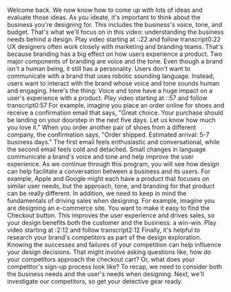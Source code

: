 Welcome back. We now know how to come up with lots of ideas and evaluate those ideas. As you ideate, it's important to think about the business you're designing for. This includes the business's voice, tone, and budget. That's what we'll focus on in this video: understanding the business needs behind a design.
Play video starting at ::22 and follow transcript0:22
UX designers often work closely with marketing and branding teams. That's because branding has a big effect on how users experience a product. Two major components of branding are voice and the tone. Even though a brand isn't a human being, it still has a personality. Users don't want to communicate with a brand that uses robotic sounding language. Instead, users want to interact with the brand whose voice and tone sounds human and engaging. Here's the thing: Voice and tone have a huge impact on a user's experience with a product.
Play video starting at ::57 and follow transcript0:57
For example, imagine you place an order online for shoes and receive a confirmation email that says, "Great choice. Your purchase should be landing on your doorstep in the next five days. Let us know how much you love it." When you order another pair of shoes from a different company, the confirmation says, "Order shipped. Estimated arrival: 5-7 business days." The first email feels enthusiastic and conversational, while the second email feels cold and detached. Small changes in language communicate a brand's voice and tone and help improve the user experience. As we continue through this program, you will see how design can help facilitate a conversation between a business and its users. For example, Apple and Google might each have a product that focuses on similar user needs, but the approach, tone, and branding for that product can be really different. In addition, we need to keep in mind the fundamentals of driving sales when designing. For example, imagine you are designing an e-commerce site. You want to make it easy to find the Checkout button. This improves the user experience and drives sales, so your design benefits both the customer and the business: a win-win.
Play video starting at :2:12 and follow transcript2:12
Finally, it's helpful to research your brand's competitors as part of the design exploration. Knowing the successes and failures of your competition can help influence your design decisions. That might involve asking questions like, how do your competitors approach the checkout cart? Or, what does your competitor's sign-up process look like? To recap, we need to consider both the business needs and the user's needs when designing. Next, we'll investigate our competitors, so get your detective gear ready.